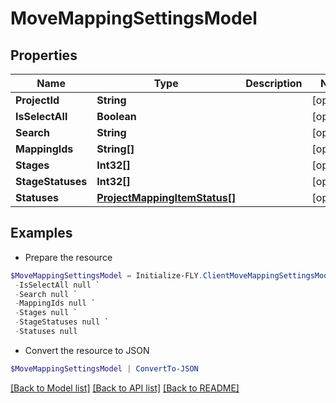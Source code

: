 # MoveMappingSettingsModel
## Properties

Name | Type | Description | Notes
------------ | ------------- | ------------- | -------------
**ProjectId** | **String** |  | [optional] 
**IsSelectAll** | **Boolean** |  | [optional] 
**Search** | **String** |  | [optional] 
**MappingIds** | **String[]** |  | [optional] 
**Stages** | **Int32[]** |  | [optional] 
**StageStatuses** | **Int32[]** |  | [optional] 
**Statuses** | [**ProjectMappingItemStatus[]**](ProjectMappingItemStatus.md) |  | [optional] 

## Examples

- Prepare the resource
```powershell
$MoveMappingSettingsModel = Initialize-FLY.ClientMoveMappingSettingsModel  -ProjectId null `
 -IsSelectAll null `
 -Search null `
 -MappingIds null `
 -Stages null `
 -StageStatuses null `
 -Statuses null
```

- Convert the resource to JSON
```powershell
$MoveMappingSettingsModel | ConvertTo-JSON
```

[[Back to Model list]](../README.md#documentation-for-models) [[Back to API list]](../README.md#documentation-for-api-endpoints) [[Back to README]](../README.md)

